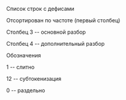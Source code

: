 Список строк с дефисами

Отсортирован по частоте (первый столбец)

Столбец 3 -- основной разбор

Столбец 4 -- дополнительный разбор

Обозначения

1 -- слитно

12 -- субтокенизация

0 -- раздельно
